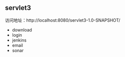 ## servlet3

访问地址：http://localhost:8080/servlet3-1.0-SNAPSHOT/

- download
- login
- jenkins
- email
- sonar




